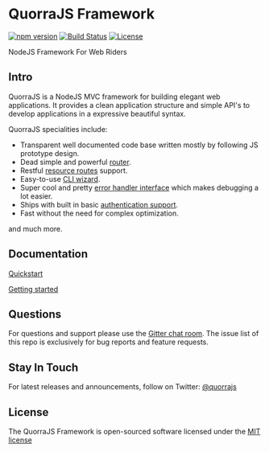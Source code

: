 # QuorraJS Framework

[![npm version](https://img.shields.io/npm/v/positron.svg)](https://www.npmjs.com/package/positron)
[![Build Status](https://travis-ci.org/quorrajs/Positron.svg?branch=master)](https://travis-ci.org/quorrajs/Positron)
[![License](https://img.shields.io/npm/l/positron.svg)](https://www.npmjs.com/package/positron)

NodeJS Framework For Web Riders

## Intro

QuorraJS is a NodeJS MVC framework for building elegant web applications. It provides a clean application structure
and simple API's to develop applications in a expressive beautiful syntax.

QuorraJS specialities include:

 - Transparent well documented code base written mostly by following JS prototype design.
 - Dead simple and powerful [router](https://quorrajs.org/docs/1.0.0/getting-started/routing.html).
 - Restful [resource routes](https://quorrajs.org/docs/1.0.0/getting-started/controllers.html#restful-resource-controllers) support.
 - Easy-to-use [CLI wizard](https://quorrajs.org/docs/1.0.0/quorra-cli/overview.html).
 - Super cool and pretty [error handler interface](https://github.com/quorrajs/Ouch) which makes debugging a lot easier.
 - Ships with built in basic [authentication support](https://quorrajs.org/docs/1.0.0/more/security.html).
 - Fast without the need for complex optimization.

and much more.

## Documentation

[Quickstart](https://quorrajs.org/docs/1.0.0/preface/quickstart.html)

[Getting started](https://quorrajs.org/docs/1.0.0/getting-started/installation.html)

## Questions

For questions and support please use the [Gitter chat room](https://gitter.im/quorrajs/quorrajs). The issue list of this repo is exclusively for bug
reports and feature requests.

## Stay In Touch

For latest releases and announcements, follow on Twitter: [@quorrajs](https://twitter.com/quorrajs)

## License

The QuorraJS Framework is open-sourced software licensed under the [MIT license](http://opensource.org/licenses/MIT)